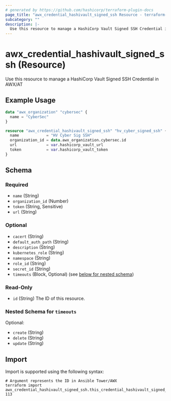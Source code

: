 ```yaml
---
# generated by https://github.com/hashicorp/terraform-plugin-docs
page_title: "awx_credential_hashivault_signed_ssh Resource - terraform-provider-awx"
subcategory: ""
description: |-
  Use this resource to manage a HashiCorp Vault Signed SSH Credential in AWX/AT
---
```


# awx_credential_hashivault_signed_ssh (Resource)

Use this resource to manage a HashiCorp Vault Signed SSH Credential in AWX/AT

## Example Usage

```terraform
data "awx_organization" "cybersec" {
  name = "CyberSec"
}

resource "awx_credential_hashivault_signed_ssh" "hv_cyber_signed_ssh" {
  name            = "HV Cyber Sig SSH"
  organization_id = data.awx_organization.cybersec.id
  url             = var.hashicorp_vault_url
  token           = var.hashicorp_vault_token
}
```

<!-- schema generated by tfplugindocs -->
## Schema

### Required

- `name` (String)
- `organization_id` (Number)
- `token` (String, Sensitive)
- `url` (String)

### Optional

- `cacert` (String)
- `default_auth_path` (String)
- `description` (String)
- `kubernetes_role` (String)
- `namespace` (String)
- `role_id` (String)
- `secret_id` (String)
- `timeouts` (Block, Optional) (see [below for nested schema](#nestedblock--timeouts))

### Read-Only

- `id` (String) The ID of this resource.

<a id="nestedblock--timeouts"></a>
### Nested Schema for `timeouts`

Optional:

- `create` (String)
- `delete` (String)
- `update` (String)

## Import

Import is supported using the following syntax:

```shell
# Argument represents the ID in Ansible Tower/AWX
terraform import awx_credential_hashivault_signed_ssh.this_credential_hashivault_signed_ssh 113
```
